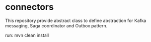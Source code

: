 # connectors

This repository provide abstract class to define abstraction for Kafka messaging, Saga coordinator and Outbox pattern.

run: mvn clean install
